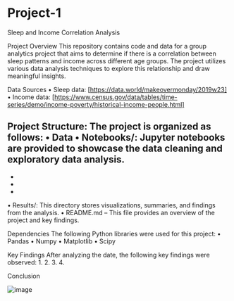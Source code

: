 # Project-1
Sleep and Income Correlation Analysis

Project Overview
This repository contains code and data for a group analytics project that aims to determine if there is a correlation between sleep patterns and income across different age groups. The project utilizes various data analysis techniques to explore this relationship and draw meaningful insights.

Data Sources
•	Sleep data: [https://data.world/makeovermonday/2019w23]
•	Income data: [https://www.census.gov/data/tables/time-series/demo/income-poverty/historical-income-people.html]

Project Structure:
The project is organized as follows:
•	Data
•	Notebooks/: Jupyter notebooks are provided to showcase the data cleaning and exploratory data analysis.
-
-
-
-
•	Results/: This directory stores visualizations, summaries, and findings from the analysis.
•	README.md – This file provides an overview of the project and key findings. 

Dependencies
The following Python libraries were used for this project:
•	Pandas
•	Numpy
•	Matplotlib
•	Scipy

Key Findings
After analyzing the date, the following key findings were observed:
1.
2.
3.
4.

Conclusion



![image](https://github.com/Prisca92/Project-1/assets/142064579/7b8bd365-6c89-442a-ab6e-fc2c44ef1b29)

